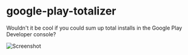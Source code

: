 # google-play-totalizer
Wouldn't it be cool if you could sum up total installs in the Google Play Developer console?


![Screenshot](https://raw.githubusercontent.com/mooce/google-play-totalizer/master/doc/screenshot-1.jpg)